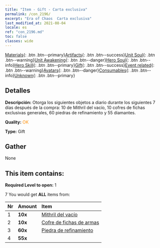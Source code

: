 ```yaml
---
title: "Item - Gift - Carta exclusiva"
permalink: /con_2196/
excerpt: "Era of Chaos  Carta exclusiva"
last_modified_at: 2021-08-04
locale: es
ref: "con_2196.md"
toc: false
classes: wide
---
```

 [Materials](/ItemsES/){: .btn .btn--primary}[Artifacts](/ItemsES/Artifacts/){: .btn .btn--success}[Unit Soul](/ItemsES/UnitSoul/){: .btn .btn--warning}[Unit Awakening](/ItemsES/UnitAwakening/){: .btn .btn--danger}[Hero Soul](/ItemsES/HeroSoul/){: .btn .btn--info}[Hero Skill](/ItemsES/HeroSkill/){: .btn .btn--primary}[Gift](/ItemsES/Gift/){: .btn .btn--success}[Event related](/ItemsES/Events/){: .btn .btn--warning}[Avatars](/ItemsES/Avatars/){: .btn .btn--danger}[Consumables](/ItemsES/Consumables/){: .btn .btn--info}[Unknown](/ItemsES/Unknown/){: .btn .btn--primary}

## Detalles
 **Descripción:** Otorga los siguientes objetos a diario durante los siguientes 7 días después de la compra: 10 de Mithril del vacío, 10 cofres de fichas exclusivas generales, 60 piedras de refinamiento y 55 diamantes.

 **Quality:** <span style="color: #FF8C00">OK</span>

 **Type:** Gift

## Gather

  None

## This item contains:

 **Required Level to open:** 1

 7 You would get **ALL** items  from:

  | Nr | Amount |     Item    |
  |:---|:-------|:------------|
  | 1 |  **10x** | [Mithril del vacío](/ItemsES/con_817/) |  | 
  | 2 |  **10x** | [Cofre de fichas de armas](/ItemsES/con_1367/) |  | 
  | 3 |  **60x** | [Piedra de refinamiento](/ItemsES/con_814/) |  | 
  | 4 |  **55x** | <i class="fas fa-gem"/> |  | 
